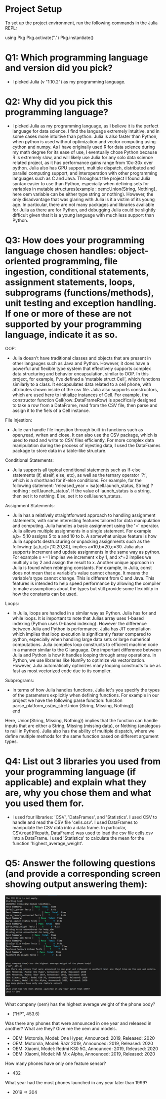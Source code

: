 
# Project Setup

To set up the project environment, run the following commands in the Julia REPL:

using Pkg
Pkg.activate(".")
Pkg.instantiate()


# Q1: Which programming language and version did you pick?

- I picked Julia (v "1.10.2") as my programming language. 


# Q2: Why did you pick this programming language?

- I picked Julia as my programming language, as I believe it is the perfect language for data science. I find the language extremely intuitive, and in some cases more intuitive than python. Julia is also faster than Python, when python is used without optimization and vector computing using cython and numpy. As I have originally used R for data science during my math degree for its ease of use, I eventually chose Python because R is extremely slow, and will likely use Julia for any solo data science related project, as it has performance gains range from 10x-30x over python. Julia also has GPU support, multiple dispatch, distributed and parallel computing support, and interoperation with other programming languages such as C and Java.  Throughout the project I found Julia syntax easier to use than Python, especially when defining sets for variables in mutable structures(example : oem::Union{String, Nothing}, here oem variable can be either type string or nothing). However, the only disadvantage that was glaring with Julia is it a victim of its young age. In particular, there are not many packages and libraries available for Julia as there are for Python, and debugging Julia could be slightly difficult given that it is a young language with much less support than Python. 



# Q3: How does your programming language chosen handles: object-oriented programming, file ingestion, conditional statements, assignment statements, loops, subprograms (functions/methods), unit testing and exception handling. If one or more of these are not supported by your programming language, indicate it as so. 

OOP:
- Julia doesn't have traditional classes and objects that are present in other langauges such as Java and Python. However, it does have a powerful and flexible type system that effectively supports complex data structuring and behavior encapsulation, similar to OOP. In this project, for example, I've defined a 'mutable struct Cell', which functions similarly to a class. It encapsulates data related to a cell phone, with attributes shown inside of the csv file. Julia also supports constructors, which are used here to initialize instances of Cell. For example, the constructor function Cell(row::DataFrameRow) is specifically designed to take a row from a DataFrame, read from the CSV file, then parse and assign it to the fiels of a Cell instance. 

File Injestion:
- Julie can handle file ingestion through built-in functions such as open,read, writen and close. It can also use the CSV package, which is used to read and write to CSV files efficiently. For more complex data manipulation during the process of injesting data, I used the DataFrames package to store data in a table-like structure. 

Conditional Statements: 
- Julia supports all typical conditional statements such as If-else   statements (if, elseif, else, etc), as well as the ternary operator '?:', which is a shorthand for if-else conditions. For example, for the following statement: 'released_year = isa(cell.launch_status, String) ? nothing : cell.launch_status'. If the value of launch_status is a string, then set it to nothing. Else, set it to cell.launch_status. 


Assignment Statements: 

- Julia has a relatively straightforward approach to handling assignment statements, with some interesting features tailored for data manipulation and computing. Julia handles a basic assignment using the '=' operator. Julia allows multiple assignments in a single statement. For example a,b= 5,10 assigns 5 to a and 10 to b. A somewhat unique feature is how Julia  supports destructuring or unpacking assignments such as the following: [a,b,c]=[10,20,30], implies a=10,b=20,c=30. Julia also supports increment and update assignments in the same way as python. For example x +=1 implies we increment x by 1, and x*=2 implies we multiply x by 2 and assign the result to x. Another unique approach in Julia is found when rebinging constants. For example, in Julia, const does not mean that a variable's value cannot change. It means the variable's type cannot change. This is different from C and Java. This features is intended to help speed performance by allowing the compiler to make assumptions about the types but still provide some flexibility in how the constants can be used.  

Loops: 

- In Julia, loops are handled in a similar way as Python. Julia has for and while loops. It is important to note that Julias array uses 1-based indexing (Python uses 0-based indexing). However the difference between Julia and Python is performance. Julia has JIT compilation which implies that loop execution is significantly faster compared to python, especially when handling large data sets or large numerical computations. Julia compiles loop constructs to efficient machine code in a manner similar to the C language. One important difference between Julia and Python is how it handles looping through array operations. In Python, we use libraries like NumPy to optimize via vectorization. However, Julia automatically optimizes many looping constructs to be as fast as most vectorized code due to its compiler. 

Subprograms:

- In terms of how Julia handles functions, Julia let's you specify the types of the parameters explicitly when defining functions. For example in our project we have the following parse function: 
function parse_platform_os(os_str::Union  {String, Missing, Nothing})  
end

Here, Union{String, Missing, Nothing}) implies that the function can handle inputs that are either a String, Missing (missing data), or Nothing (analogous to null in Python). Julia also has the ability of multiple dispatch, where we define multiple methods for the same function based on different argument types. 

# Q4: List out 3 libraries you used from your programming language (if applicable) and explain what they are, why you chose them and what you used them for.

- I used four libraries: 'CSV', 'DataFrames', and 'Statistics'. I used CSV to handle and read the CSV file 'cells.csv'. I used DataFrames to manipulate the CSV data into a data frame. In particular, CSV.read(filepath, DataFrame) was used to load the csv file cells.csv into a DataFrame. I used 'Statistics' to calculate the mean for the function 'highest_average_weight'. 


# Q5: Answer the following questions (and provide a corresponding screen showing output answering them):

<img src="./image.png" alt="Q5 Results" width="600"/>

What company (oem) has the highest average weight of the phone body?
- ("HP", 453.6)

Was there any phones that were announced in one year and released in another? What are they? Give me the oem and models.

- OEM: Motorola, Model: One Hyper, Announced: 2019, Released: 2020
- OEM: Motorola, Model: Razr 2019, Announced: 2019, Released: 2020
- OEM: Xiaomi, Model: Redmi K30 5G, Announced: 2019, Released: 2020
- OEM: Xiaomi, Model: Mi Mix Alpha, Announced: 2019, Released: 2020

How many phones have only one feature sensor?

- 432

What year had the most phones launched in any year later than 1999? 

- 2019 => 304

 